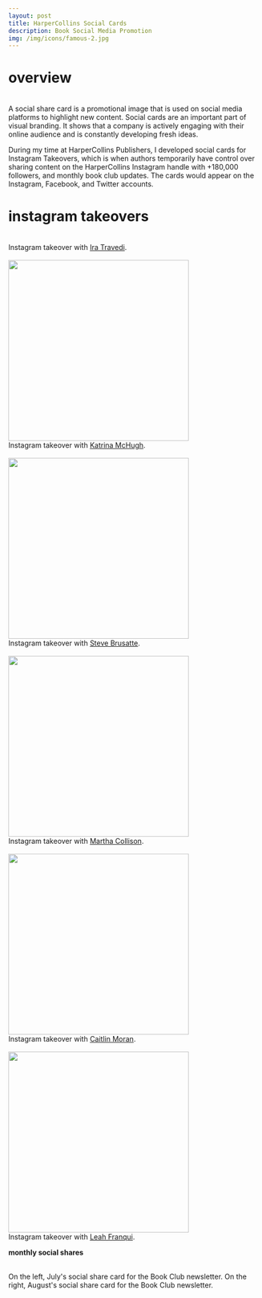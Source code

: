 ```yaml
---
layout: post
title: HarperCollins Social Cards
description: Book Social Media Promotion
img: /img/icons/famous-2.jpg
---
```


# overview
<br/> A social share card is a promotional image that is used on social media platforms to highlight new content. Social cards are an important part of visual branding. It shows that a company is actively engaging with their online audience and is constantly developing fresh ideas. 

During my time at HarperCollins Publishers, I developed social cards for Instagram Takeovers, which is when authors temporarily have control over sharing content on the HarperCollins Instagram handle with +180,000 followers, and monthly book club updates. The cards would appear on the Instagram, Facebook, and Twitter accounts. 
<br/>

# instagram takeovers
<div class="img_row_2">
	<img class="col four" src="{{ site.baseurl }}/img/social/cards/10minute-1.jpg" alt="" />
	<img class="col four" src="{{ site.baseurl }}/img/social/cards/10minute-2.jpg" alt="" />
	<img class="col four" src="{{ site.baseurl }}/img/social/cards/10minute-3.jpg" alt="" />
</div>
<div class="img_row">
	<img class="col three" src="{{ site.baseurl }}/img/social/cards/10minute-long.jpg" alt="" />
</div>
<div class="col three caption">
	Instagram takeover with <a href="https://www.instagram.com/p/BkNbgPVg1qc/?taken-by=harpercollinsus">Ira Travedi</a>.
</div>

<div class="img_row_2">
	<img class="col four" src="{{ site.baseurl }}/img/social/cards/popcharts-1.jpg" alt="" />
	<img class="col four" src="{{ site.baseurl }}/img/social/cards/popcharts-2.jpg" alt="" />
	<img class="col four" src="{{ site.baseurl }}/img/social/cards/popcharts-3.jpg" alt="" />
</div>
<div class="img_row">
	<img class="col three" style="height: 360px;" src="{{ site.baseurl }}/img/social/cards/popcharts-long.jpg" alt="" />
</div>
<div class="col three caption">
	Instagram takeover with <a href="https://www.instagram.com/p/Bkh8q3lgOr8/?taken-by=harpercollinsus">Katrina McHugh</a>.
</div>

<div class="img_row_2">
	<img class="col four" src="{{ site.baseurl }}/img/social/cards/dinosaur-1.jpg" alt="" />
	<img class="col four" src="{{ site.baseurl }}/img/social/cards/dinosaur-2.jpg" alt="" />
	<img class="col four" src="{{ site.baseurl }}/img/social/cards/dinosaur-3.jpg" alt="" />
</div>
<div class="img_row">
	<img class="col three" style="height: 360px;" src="{{ site.baseurl }}/img/social/cards/dinosaur-long.jpg" alt="" />
</div>
<div class="col three caption">
	Instagram takeover with <a href="https://www.instagram.com/p/BkuwQNPAP3y/?taken-by=harpercollinsus">Steve Brusatte</a>.
</div>

<div class="img_row_2">
	<img class="col four" src="{{ site.baseurl }}/img/social/cards/crave-1.jpg" alt="" />
	<img class="col four" src="{{ site.baseurl }}/img/social/cards/crave-2.jpg" alt="" />
	<img class="col four" src="{{ site.baseurl }}/img/social/cards/crave-3.jpg" alt="" />
</div>
<div class="img_row">
	<img class="col three" style="height: 360px;" src="{{ site.baseurl }}/img/social/cards/crave-long.jpg" alt="" />
</div>
<div class="col three caption">
		Instagram takeover with <a href="	https://www.instagram.com/p/Bk2dKwKgvCX/?taken-by=harpercollinsus">Martha Collison</a>.
</div>

<div class="img_row_2">
	<img class="col four" src="{{ site.baseurl }}/img/social/cards/famous-1.jpg" alt="" />
	<img class="col four" src="{{ site.baseurl }}/img/social/cards/famous-2.jpg" alt="" />
	<img class="col four" src="{{ site.baseurl }}/img/social/cards/famous-3.jpg" alt="" />
</div>
<div class="img_row">
	<img class="col three" style="height: 360px;" src="{{ site.baseurl }}/img/social/cards/famous-long.jpg" alt="" />
</div>
<div class="col three caption">
	Instagram takeover with <a href="https://www.instagram.com/p/BlAoHRdgtqB/?taken-by=harpercollinsus">Caitlin Moran</a>.
</div>

<div class="img_row_2">
	<img class="col four" src="{{ site.baseurl }}/img/social/cards/america-1.jpg" alt="" />
	<img class="col four" src="{{ site.baseurl }}/img/social/cards/america-2.jpg" alt="" />
	<img class="col four" src="{{ site.baseurl }}/img/social/cards/america-3.jpg" alt="" />
</div>
<div class="img_row">
	<img class="col three" style="height: 360px;" src="{{ site.baseurl }}/img/social/cards/america-long.jpg" alt="" />
</div>
<div class="col three caption">
	Instagram takeover with <a href="https://www.instagram.com/p/Bl3mGqCAIJx/?taken-by=harpercollinsus">Leah Franqui</a>.
</div>

**monthly social shares**


<div class="img_row">
	<img class="col one-alt" src="{{ site.baseurl }}/img/social/cards/bookclub-july.jpg" alt="" />
	<img class="col one-alt" src="{{ site.baseurl }}/img/social/cards/bookclub-august.jpg" alt=""/>
</div>
<div class="col three caption">
	On the left, July's social share card for the Book Club newsletter. On the right, August's social share card for the Book Club newsletter.
</div>

